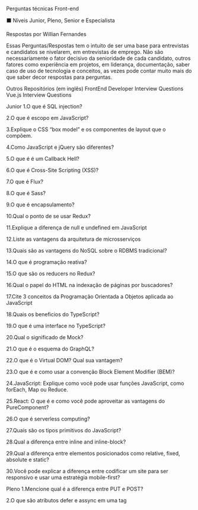 Perguntas técnicas Front-end

⬛ Níveis Junior, Pleno, Senior e Especialista

Respostas por Willian Fernandes


Essas Perguntas/Respostas tem o intuito de ser uma base para entrevistas e candidatos se nivelarem, em entrevistas de emprego. Não são necessariamente o fator decisivo da senioridade de cada candidato, outros fatores como experiência em projetos, em liderança, documentação, saber caso de uso de tecnologia e conceitos, as vezes pode contar muito mais do que saber decor respostas para perguntas.


Outros Repositórios (em inglês)
FrontEnd Developer Interview Questions
Vue.js Interview Questions

Junior
1.O que é SQL injection?

2.O que é escopo em JavaScript?

3.Explique o CSS “box model” e os componentes de layout que o compõem.

4.Como JavaScript e jQuery são diferentes?

5.O que é é um Callback Hell?

6.O que é Cross-Site Scripting (XSS)?

7.O que é Flux?

8.O que é Sass?

9.O que é encapsulamento?

10.Qual o ponto de se usar Redux?

11.Explique a diferença de null e undefined em JavaScript

12.Liste as vantagens da arquitetura de microsserviços

13.Quais são as vantagens do NoSQL sobre o RDBMS tradicional?

14.O que é programação reativa?

15.O que são os reducers no Redux?

16.Qual o papel do HTML na indexação de páginas por buscadores?

17.Cite 3 conceitos da Programação Orientada a Objetos aplicada ao JavaScript

18.Quais os beneficios do TypeScript?

19.O que é uma interface no TypeScript?

20.Qual o significado de Mock?

21.O que é o esquema do GraphQL?

22.O que é o Virtual DOM? Qual sua vantagem?

23.O que é e como usar a convenção Block Element Modifier (BEM)?

24.JavaScript: Explique como você pode usar funções JavaScript, como forEach, Map ou Reduce.

25.React: O que é e como você pode aproveitar as vantagens do PureComponent?

26.O que é serverless computing?

27.Quais são os tipos primitivos do JavaScript?

28.Qual a diferença entre inline and inline-block?

29.Qual a diferença entre elementos posicionados como relative, fixed, absolute e static?

30.Você pode explicar a diferença entre codificar um site para ser responsivo e usar uma estratégia mobile-first?


Pleno
1.Mencione qual é a diferença entre PUT e POST?

2.O que são atributos defer e assync em uma tag <script>?

3.O que significa SOLID?  Quais são seus princípios?

4.O que é coerção em JavaScript?

5.SASS: O que é um Mixin e como usá-lo?

6.Cite alguns sistemas de grid CSS

7.Quando devo usar as Arrow functions no ES6?

8.Quando devemos usar generators no ES6?

9.Cite algumas características de sistemas reativos

10.Descreva a diferença entre a programação reativa e a programação imperativa

11.Qual é a diferença entre Promises e Observables?

12.Como acessar a store redux fora de um componente react?

13.Quais são as desvantagens do Redux em relação ao Flux?

14.Qual a maneira correta de acessar a Redux store?

15.O que é "git cherry-pick"?

16.O que é um WebWorker?

17.O que é o DOM?

18.Qual a diferença de localStorage e sessionStorage?

19.Como evitar callback hells?

20.O que é Injeção de Dependencia?

21.O que é a keyword "new" em JavaScript?

22.Explique o conceito de Server Side Rendering.Cite algum framework com esse proposito

23.O que são Estrutura de dados e porque elas são importantes?

24.O que é renderização progressiva?

25.Para que servem os data-attributes?

26.Explique a diferença entre funções sincronas e assíncronas.

27.Qual a diferença entre os métodos setTimeout e setInterval?

28.O que é um construtor?

29.Qual a função dos prototypes no JavaScript?

30.O que são High Order Functions


Senior
1.O que é  "closure" no javascript? Cite um exemplo?

2.Imperativo vs Funcional vs Programação Reativa.Explique

3.Você pode explicar o que “git reset” faz ?

4.Qual a diferença de Interface e Type no TypeScript?

5.O que é teste de unidade, teste de integração e quais são as diferenças entre eles?

6.O que é uma arvore de busca binária?

7.O que é o Shadow DOM e qual seu uso?

8.Qual a diferença entre os métodos apply.call e bind?

9.O que descreve o algoritmo de Big O Notation?

10.O que é o conceito de Immutabilidade?

11.Quais são boas práticas de Clean Code?

12.O que é o "HEAD" no Git?

13.Quais são as diferenças entre continuous integration, continuous delivery e continuous deployment?

14.Explique um caso de uso do  Docker

15.O que é o React Hooks?

16.Como você abordaria a correção de problemas de estilo específicos do navegador?

17.Angular: O que são lifecycle hooks para componentes e diretivas?

18.Explique o conceito de Lazy Loading

19.Quando se usar uma classe abstrata?

20.Explique o conceito de encapsulamento de dados

21.React: O que são fragments?

22.Porque você criaria classes estáticas?

23.Explique o CORS e como isso pode afetar um website.

24.Cite algumas vulnerabilidades de REST APIS

25.O que é JWT? Como implementar? Quais são as alternativas?

26.O que é Styled Components? Cite Alternativas

27.Dê exemplos de bibliotecas CSS in JS e suas vantagens e desvantagens

28.Dê exemplos de Convenções de código de JavaScript

29.Quais as vantagens e desvantagens de programação funcional vs orientada a objetos?

30.O que é o  two-way data binding e o one-way data flow, e qual sua diferença?


Expert
1.Cite algumas práticas recomendadas para um melhor design de API RESTful

2.Programação Reativa: Explique Message-Driven vs Event-Driven

3.Qual o modelo mental do redux-saga?

4.Quando se usa "git rebase" ao invés de  "git merge"?

5.O que são webcomponents?

6.O que é ARIA?

7.O que é um Hash Table?

8.O que é o WebAssembly?

9.Angular: compliação Just-in-Time (JiT) vs Ahead-of-Time (AoT).Explique a diferença.

10.Qual a vantagem do incremental DOM  sobre o virtual DOM?

11.OOP: Qual a diferença entre um mixin e uma herança?

12.Como estilizar um elemento que está após o elemento selecionado?

13.Explique como  'this' funciona no JavaScript

14.Cite outros frameworks que fazem o mesmo que o React,Angular e Vue

15.Qual dos dois é mais seguro, JWT ou OAuth2?

16.Como o  V8 compila o código JavaScript?

17.O que é WCAG? Quais as diferenças de compliance A, AA, and AAA?

18.O que é CSS BEM? Cite outros exemplos de Arquitetura CSS

19.Quais os prós e contras de arquiteturas monolíticas vs microserviços?

20.Qual o problema com o nesting do Sass? De algum exemplo.

21.Fale as principais diferenças entre UX e UI Design

22.O que é caching?

23.Qual é o proposito do metodo OPTIONS em webservices RESTful?

24.Quais ferramentas você usaria para encontrar um bug de performance em seu código?

25.Explique a diferença entre layout, painting and compositing.

26.O que é domain pre-fetching e como ajuda com performance?

27.O que é CDN e quais os benefícios de usar uma?

28.JS: O que é Currying? Dê um exemplo de aplicação

29.ES6: Async-Await x Yield/Next Generator, cite exemplos e diferenças

30.JS: O que é o  "use strict";? Quais vantagens e desvantagens?
